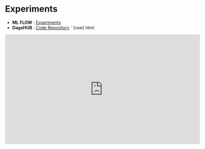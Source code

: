 
# Experiments

- **ML FLOW** : [Experiments](https://dagshub.com/saisatvikh/final_repo.mlflow)
- **DagsHUB** : [Code Repository](https://dagshub.com/saisatvikh/final_repo)
``{raw} html
<iframe width="640" height="360" src="https://buffalo.box.com/s/c7p4bzges2mbkwk0trig4numarcjufmb" 
frameborder="0" allow="accelerometer; autoplay; clipboard-write; encrypted-media; gyroscope; picture-in-picture" allowfullscreen></iframe>